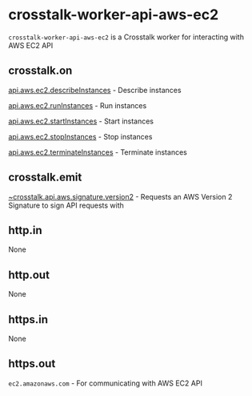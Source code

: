 crosstalk-worker-api-aws-ec2
============================

`crosstalk-worker-api-aws-ec2` is a Crosstalk worker for interacting with AWS EC2 API

## crosstalk.on

[api.aws.ec2.describeInstances](/crosstalk/crosstalk-worker-api-aws-ec2/wiki/api.aws.ec2.describeInstances) - Describe instances

[api.aws.ec2.runInstances](/crosstalk/crosstalk-worker-api-aws-ec2/wiki/api.aws.ec2.runInstances) - Run instances

[api.aws.ec2.startInstances](/crosstalk/crosstalk-worker-api-aws-ec2/wiki/api.aws.ec2.startInstances) - Start instances

[api.aws.ec2.stopInstances](/crosstalk/crosstalk-worker-api-aws-ec2/wiki/api.aws.ec2.stopInstances) - Stop instances

[api.aws.ec2.terminateInstances](/crosstalk/crosstalk-worker-api-aws-ec2/wiki/api.aws.ec2.terminateInstances) - Terminate instances

## crosstalk.emit

[~crosstalk.api.aws.signature.version2](/crosstalk/crosstalk-worker-api-aws-signature-version2/wiki/api.aws.signature.version2) - Requests an AWS Version 2 Signature to sign API requests with

## http.in

None

## http.out

None

## https.in

None

## https.out

`ec2.amazonaws.com` - For communicating with AWS EC2 API

